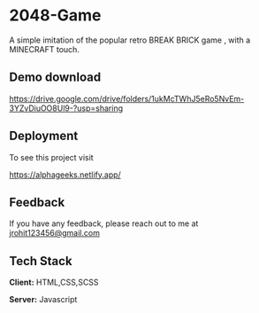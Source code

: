 # 2048-Game

A simple imitation of the popular retro BREAK BRICK game , with a MINECRAFT touch.


## Demo download

https://drive.google.com/drive/folders/1ukMcTWhJ5eRo5NvEm-3YZvDiuOO8Ul9-?usp=sharing
               
                                    
## Deployment
        
To see this project visit                                                                    
 
https://alphageeks.netlify.app/

                      
  
## Feedback

If you have any feedback, please reach out to me at jrohit123456@gmail.com        

          
<!-- ## Screenshots

![App Screenshot](https://github.com/king-rohit777/BREAK-CRAFT/blob/main/first.PNG)

![App Screenshot](https://github.com/king-rohit777/BREAK-CRAFT/blob/main/LV1.PNG)

![App Screenshot](https://github.com/king-rohit777/BREAK-CRAFT/blob/main/LV2.PNG)

![App Screenshot](https://github.com/king-rohit777/BREAK-CRAFT/blob/main/lv3.PNG)

![App Screenshot](https://github.com/king-rohit777/BREAK-CRAFT/blob/main/lost.PNG) -->
## Tech Stack
         
**Client:** HTML,CSS,SCSS                            

**Server:** Javascript      
